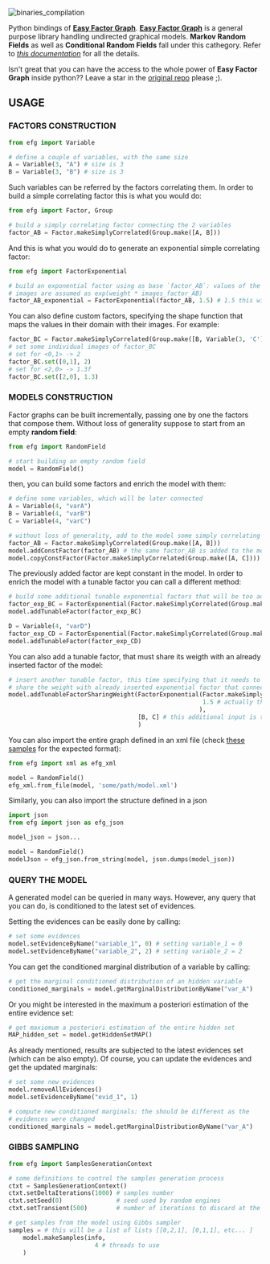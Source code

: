 ![binaries_compilation](https://github.com/andreacasalino/Easy-Factor-Graph-py/actions/workflows/runTests.yml/badge.svg)

Python bindings of [**Easy Factor Graph**](https://github.com/andreacasalino/Easy-Factor-Graph).
[**Easy Factor Graph**](https://github.com/andreacasalino/Easy-Factor-Graph) is a general purpose library handling undirected graphical models.
**Markov Random Fields** as well as **Conditional Random Fields** fall under this cathegory.
Refer to [*this documentation*](https://github.com/andreacasalino/Easy-Factor-Graph/blob/master/doc/EFG.pdf) for all the details.

Isn't great that you can have the access to the whole power of **Easy Factor Graph** inside python?? Leave a star in the [original repo](https://github.com/andreacasalino/Easy-Factor-Graph) please ;).

## USAGE

### FACTORS CONSTRUCTION

```python 
from efg import Variable

# define a couple of variables, with the same size
A = Variable(3, "A") # size is 3
B = Variable(3, "B") # size is 3
```

Such variables can be referred by the factors correlating them. In order to build a simple correlating factor this is what you would do:
```python 
from efg import Factor, Group

# build a simply correlating factor connecting the 2 variables
factor_AB = Factor.makeSimplyCorrelated(Group.make([A, B]))
```

And this is what you would do to generate an exponential simple correlating factor:
```python 
from efg import FactorExponential

# build an exponential factor using as base `factor_AB`: values of the
# images are assumed as exp(weight * images_factor_AB)
factor_AB_exponential = FactorExponential(factor_AB, 1.5) # 1.5 this will be the value assumed for the weight
```

You can also define custom factors, specifying the shape function that maps the values in their domain with their images. For example:
```python 
factor_BC = Factor.makeSimplyCorrelated(Group.make([B, Variable(3, 'C')]))
# set some individual images of factor_BC
# set for <0,1> -> 2
factor_BC.set([0,1], 2)
# set for <2,0> -> 1.3f
factor_BC.set([2,0], 1.3)
```

### MODELS CONSTRUCTION

Factor graphs can be built incrementally, passing one by one the factors that compose them. Without loss of generality suppose to start from an empty **random field**:
```python
from efg import RandomField

# start building an empty random field
model = RandomField()
```

then, you can build some factors and enrich the model with them:
```python
# define some variables, which will be later connected
A = Variable(4, "varA")
B = Variable(4, "varB")
C = Variable(4, "varC")

# without loss of generality, add to the model some simply correlating factors
factor_AB = Factor.makeSimplyCorrelated(Group.make([A, B]))
model.addConstFactor(factor_AB) # the same factor_AB is added to the model
model.copyConstFactor(Factor.makeSimplyCorrelated(Group.make([A, C]))) # a deep-copy of the factor is added into the model
```

The previously added factor are kept constant in the model. In order to enrich the model with a tunable factor you can call a different method:
```python
# build some additional tunable exponential factors that will be too added
factor_exp_BC = FactorExponential(Factor.makeSimplyCorrelated(Group.make([B, C])), 1.0)
model.addTunableFactor(factor_exp_BC)

D = Variable(4, "varD")
factor_exp_CD = FactorExponential(Factor.makeSimplyCorrelated(Group.make([C, D])), 1.5)
model.addTunableFactor(factor_exp_CD)
```

You can also add a tunable factor, that must share its weigth with an already inserted factor of the model:
```python
# insert another tunable factor, this time specifying that it needs to
# share the weight with already inserted exponential factor that connects B and C
model.addTunableFactorSharingWeight(FactorExponential(Factor.makeSimplyCorrelated(Group.make([C, D])), 
                                                      1.5 # actually this value is irrelevant, as the weight of factor_exp_BC will be assumed from now on
                                                     ),
                                    [B, C] # this additional input is to specify that this exponential factor needs to share the weight with the one connecting B and C
                                    )
```

You can also import the entire graph defined in an xml file (check [these samples](https://github.com/andreacasalino/Easy-Factor-Graph/tree/master/samples) for the expected format):
```python
from efg import xml as efg_xml

model = RandomField()
efg_xml.from_file(model, 'some/path/model.xml')
```

Similarly, you can also import the structure defined in a json
```python
import json
from efg import json as efg_json

model_json = json...

model = RandomField()
modelJson = efg_json.from_string(model, json.dumps(model_json))
```

### QUERY THE MODEL

A generated model can be queried in many ways. However, any query that you can do, is conditioned to the latest set of evidences.

Setting the evidences can be easily done by calling:
```python
# set some evidences
model.setEvidenceByName("variable_1", 0) # setting variable_1 = 0
model.setEvidenceByName("variable_2", 2) # setting variable_2 = 2
```

You can get the conditioned marginal distribution of a variable by calling:
```python
# get the marginal conditioned distribution of an hidden variable
conditioned_marginals = model.getMarginalDistributionByName("var_A")
```

Or you might be interested in the maximum a posteriori estimation of the entire evidence set:
```python
# get maxiomum a posteriori estimation of the entire hidden set
MAP_hidden_set = model.getHiddenSetMAP()
```

As already mentioned, results are subjected to the latest evidences set (which can be also empty). Of course, you can update the evidences and get the updated marginals:
```python
# set some new evidences
model.removeAllEvidences()
model.setEvidenceByName("evid_1", 1)

# compute new conditioned marginals: the should be different as the
# evidences were changed
conditioned_marginals = model.getMarginalDistributionByName("var_A")
```

### GIBBS SAMPLING

```python
from efg import SamplesGenerationContext

# some definitions to control the samples generation process
ctxt = SamplesGenerationContext()
ctxt.setDeltaIterations(1000) # samples number
ctxt.setSeed(0)               # seed used by random engines
ctxt.setTransient(500)        # number of iterations to discard at the beginning (burn out)

# get samples from the model using Gibbs sampler
samples = # this will be a list of lists [[0,2,1], [0,1,1], etc... ]
    model.makeSamples(info,
                        4 # threads to use
    )
```
